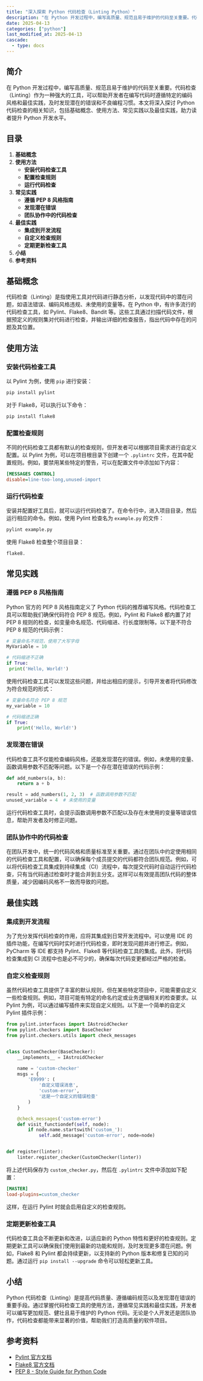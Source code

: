 ```yaml
---
title: "深入探索 Python 代码检查（Linting Python）"
description: "在 Python 开发过程中，编写高质量、规范且易于维护的代码至关重要。代码检查（Linting）作为一种强大的工具，可以帮助开发者在编写代码时遵循特定的编码风格和最佳实践，及时发现潜在的错误和不良编程习惯。本文将深入探讨 Python 代码检查的相关知识，包括基础概念、使用方法、常见实践以及最佳实践，助力读者提升 Python 开发水平。"
date: 2025-04-13
categories: ["python"]
last_modified_at: 2025-04-13
cascade:
  - type: docs
---
```



## 简介
在 Python 开发过程中，编写高质量、规范且易于维护的代码至关重要。代码检查（Linting）作为一种强大的工具，可以帮助开发者在编写代码时遵循特定的编码风格和最佳实践，及时发现潜在的错误和不良编程习惯。本文将深入探讨 Python 代码检查的相关知识，包括基础概念、使用方法、常见实践以及最佳实践，助力读者提升 Python 开发水平。

<!-- more -->
## 目录
1. **基础概念**
2. **使用方法**
    - **安装代码检查工具**
    - **配置检查规则**
    - **运行代码检查**
3. **常见实践**
    - **遵循 PEP 8 风格指南**
    - **发现潜在错误**
    - **团队协作中的代码检查**
4. **最佳实践**
    - **集成到开发流程**
    - **自定义检查规则**
    - **定期更新检查工具**
5. **小结**
6. **参考资料**

## 基础概念
代码检查（Linting）是指使用工具对代码进行静态分析，以发现代码中的潜在问题，如语法错误、编码风格违规、未使用的变量等。在 Python 中，有许多流行的代码检查工具，如 Pylint、Flake8、Bandit 等。这些工具通过扫描代码文件，根据预定义的规则集对代码进行检查，并输出详细的检查报告，指出代码中存在的问题及其位置。

## 使用方法
### 安装代码检查工具
以 Pylint 为例，使用 `pip` 进行安装：
```bash
pip install pylint
```
对于 Flake8，可以执行以下命令：
```bash
pip install flake8
```

### 配置检查规则
不同的代码检查工具都有默认的检查规则，但开发者可以根据项目需求进行自定义配置。以 Pylint 为例，可以在项目根目录下创建一个 `.pylintrc` 文件，在其中配置规则。例如，要禁用某些特定的警告，可以在配置文件中添加如下内容：
```ini
[MESSAGES CONTROL]
disable=line-too-long,unused-import
```

### 运行代码检查
安装并配置好工具后，就可以运行代码检查了。在命令行中，进入项目目录，然后运行相应的命令。例如，使用 Pylint 检查名为 `example.py` 的文件：
```bash
pylint example.py
```
使用 Flake8 检查整个项目目录：
```bash
flake8.
```

## 常见实践
### 遵循 PEP 8 风格指南
Python 官方的 PEP 8 风格指南定义了 Python 代码的推荐编写风格。代码检查工具可以帮助我们确保代码符合 PEP 8 规范。例如，Pylint 和 Flake8 都内置了对 PEP 8 规则的检查，如变量命名规范、代码缩进、行长度限制等。以下是不符合 PEP 8 规范的代码示例：
```python
# 变量命名不规范，使用了大写字母
MyVariable = 10

# 代码缩进不正确
if True:
 print('Hello, World!')
```
使用代码检查工具可以发现这些问题，并给出相应的提示，引导开发者将代码修改为符合规范的形式：
```python
# 变量命名符合 PEP 8 规范
my_variable = 10

# 代码缩进正确
if True:
    print('Hello, World!')
```

### 发现潜在错误
代码检查工具不仅能检查编码风格，还能发现潜在的错误。例如，未使用的变量、函数调用参数不匹配等问题。以下是一个存在潜在错误的代码示例：
```python
def add_numbers(a, b):
    return a + b

result = add_numbers(1, 2, 3)  # 函数调用参数不匹配
unused_variable = 4  # 未使用的变量
```
运行代码检查工具时，会提示函数调用参数不匹配以及存在未使用的变量等错误信息，帮助开发者及时修正问题。

### 团队协作中的代码检查
在团队开发中，统一的代码风格和质量标准至关重要。通过在团队中约定使用相同的代码检查工具和配置，可以确保每个成员提交的代码都符合团队规范。例如，可以将代码检查工具集成到持续集成（CI）流程中，每次提交代码时自动运行代码检查，只有当代码通过检查时才能合并到主分支。这样可以有效提高团队代码的整体质量，减少因编码风格不一致而导致的问题。

## 最佳实践
### 集成到开发流程
为了充分发挥代码检查的作用，应将其集成到日常开发流程中。可以使用 IDE 的插件功能，在编写代码时实时进行代码检查，即时发现问题并进行修正。例如，PyCharm 等 IDE 都支持 Pylint、Flake8 等代码检查工具的集成。此外，将代码检查集成到 CI 流程中也是必不可少的，确保每次代码变更都经过严格的检查。

### 自定义检查规则
虽然代码检查工具提供了丰富的默认规则，但在某些特定项目中，可能需要自定义一些检查规则。例如，项目可能有特定的命名约定或业务逻辑相关的检查要求。以 Pylint 为例，可以通过编写插件来实现自定义规则。以下是一个简单的自定义 Pylint 插件示例：
```python
from pylint.interfaces import IAstroidChecker
from pylint.checkers import BaseChecker
from pylint.checkers.utils import check_messages


class CustomChecker(BaseChecker):
    __implements__ = IAstroidChecker

    name = 'custom-checker'
    msgs = {
        'E9999': (
            '自定义错误消息',
            'custom-error',
            '这是一个自定义的错误检查'
        )
    }

    @check_messages('custom-error')
    def visit_functiondef(self, node):
        if node.name.startswith('custom_'):
            self.add_message('custom-error', node=node)


def register(linter):
    linter.register_checker(CustomChecker(linter))
```
将上述代码保存为 `custom_checker.py`，然后在 `.pylintrc` 文件中添加如下配置：
```ini
[MASTER]
load-plugins=custom_checker
```
这样，在运行 Pylint 时就会启用自定义的检查规则。

### 定期更新检查工具
代码检查工具会不断更新和改进，以适应新的 Python 特性和更好的检查规则。定期更新工具可以确保我们使用到最新的功能和规则，及时发现更多潜在问题。例如，Flake8 和 Pylint 都会持续更新，以支持新的 Python 版本和修复已知的问题。通过运行 `pip install --upgrade` 命令可以轻松更新工具。

## 小结
Python 代码检查（Linting）是提高代码质量、遵循编码规范以及发现潜在错误的重要手段。通过掌握代码检查工具的使用方法，遵循常见实践和最佳实践，开发者可以编写更加规范、健壮且易于维护的 Python 代码。无论是个人开发还是团队协作，代码检查都能带来显著的价值，帮助我们打造高质量的软件项目。

## 参考资料
- [Pylint 官方文档](https://pylint.pycqa.org/en/latest/)
- [Flake8 官方文档](https://flake8.pycqa.org/en/latest/)
- [PEP 8 - Style Guide for Python Code](https://www.python.org/dev/peps/pep-0008/)